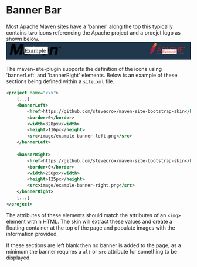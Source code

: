 # Banner Bar

Most Apache Maven sites have a 'banner' along the top this typically contains two icons referencing the Apache project and a proejct logo as shown below.
![](bannerbar.png)

The maven-site-plugin supports the definition of the icons using 'bannerLeft' and 'bannerRight' elements. Below is an example of these sections being defined within a `site.xml` file.

```xml
<project name="xxx">
    [...]
    <bannerLeft>
        <href>https://github.com/stevecrox/maven-site-bootstrap-skin</href>
        <border>0</border>
        <width>328px</width>
        <height>116px</height>
        <src>image/example-banner-left.png</src>
    </bannerLeft>

    <bannerRight>
        <href>https://github.com/stevecrox/maven-site-bootstrap-skin</href>
        <border>0</border>
        <width>256px</width>
        <height>125px</height>
        <src>image/example-banner-right.png</src>
    </bannerRight>
    [...]
</project>
```

The attributes of these elements should match the attributes of an `<img>` element within HTML. The skin will extract these values and create a floating container at the top of the page and populate images with the information provided. 

If these sections are left blank then no banner is added to the page, as a minimum the banner requires a `alt` or `src` attribute for something to be displayed. 